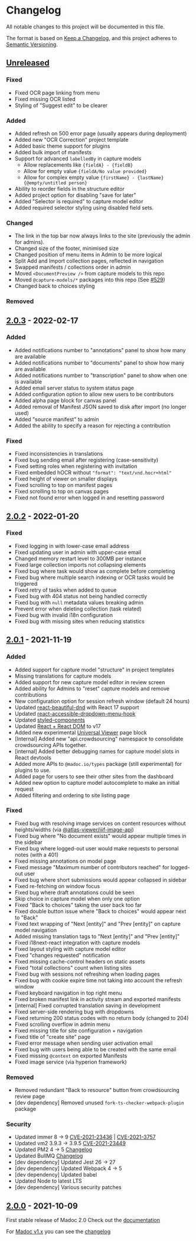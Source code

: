 # Changelog
All notable changes to this project will be documented in this file.

The format is based on [Keep a Changelog](https://keepachangelog.com/en/1.0.0/),
and this project adheres to [Semantic Versioning](https://semver.org/spec/v2.0.0.html).

## [Unreleased](https://github.com/digirati-co-uk/madoc-platform/compare/v2.0.3...main)

### Fixed
- Fixed OCR page linking from menu
- Fixed missing OCR listed
- Styling of "Suggest edit" to be clearer

### Added
- Added refresh on 500 error page (usually appears during deployment)
- Added new "OCR Correction" project template
- Added basic theme support for plugins
- Added bulk import of manifests
- Support for advanced `labelledBy` in capture models
  - Allow replacements like `{fieldA} - {fieldB}`
  - Allow for empty value `{fieldA/No value provided}`
  - Allow for complex empty value `{firstName} - {lastName} {@empty/untitled person}`
- Ability to reorder fields in the structure editor
- Added project option for disabling "save for later"
- Added "Selector is required" to capture model editor
- Added required selector styling using disabled field sets.

### Changed
- The link in the top bar now always links to the site (previously the admin for admins).
- Changed size of the footer, minimised size
- Changed position of menu items in Admin to be more logical
- Split Add and Import collection pages, reflected in navigation
- Swapped manifests / collections order in admin
- Moved `<DocumentPreview />` from capture models to this repo
- Moved `@capture-models/*` packages into this repo (See [#529](https://github.com/digirati-co-uk/madoc-platform/pull/529))
- Changed back to choices styling

### Removed


## [2.0.3](https://github.com/digirati-co-uk/madoc-platform/releases/tag/v2.0.3) - 2022-02-17

### Added
- Added notifications number to "annotations" panel to show how many are available
- Added notifications number to "documents" panel to show how many are available
- Added notifications number to "transcription" panel to show when one is available
- Added email server status to system status page
- Added configuration option to allow new users to be contributors
- Added alpha page block for canvas panel
- Added removal of Manifest JSON saved to disk after import (no longer used)
- Added "source manifest" to admin
- Added the ability to specify a reason for rejecting a contribution

### Fixed
- Fixed inconsistencies in translations
- Fixed bug sending email after registering (case-sensitivity)
- Fixed setting roles when registering with invitation
- Fixed embedded hOCR without `"format": "text/vnd.hocr+html"`
- Fixed height of viewer on smaller displays
- Fixed scrolling to top on manifest pages
- Fixed scrolling to top on canvas pages
- Fixed not found error when logged in and resetting password

## [2.0.2](https://github.com/digirati-co-uk/madoc-platform/releases/tag/v2.0.2) - 2022-01-20

### Fixed
- Fixed logging in with lower-case email address
- Fixed updating user in admin with upper-case email
- Changed memory restart level to 300MB per instance
- Fixed large collection imports not collapsing elements
- Fixed bug where task would show as complete before completing
- Fixed bug where multiple search indexing or OCR tasks would be triggered
- Fixed retry of tasks when added to queue
- Fixed bug with 404 status not being handled correctly
- Fixed bug with `null` metadata values breaking admin
- Prevent error when deleting collection (task related)
- Fixed bug with invalid i18n configuration
- Fixed bug with missing sites when reducing statistics

## [2.0.1](https://github.com/digirati-co-uk/madoc-platform/releases/tag/v2.0.1) - 2021-11-19

### Added

- Added support for capture model "structure" in project templates
- Missing translations for capture models
- Added support for new capture model editor in review screen
- Added ability for Admins to "reset" capture models and remove contributions
- New configuration option for session refresh window (default 24 hours)
- Updated [react-beautiful-dnd](https://github.com/atlassian/react-beautiful-dnd/releases/tag/v13.1.0) with React 17 support
- Updated [react-accessible-dropdown-menu-hook](https://github.com/sparksuite/react-accessible-dropdown-menu-hook/releases)
- Updated [styled-components](https://github.com/styled-components/styled-components/blob/main/CHANGELOG.md#v530---2021-05-04)
- Updated [React + React DOM](https://github.com/facebook/react/blob/main/CHANGELOG.md#1700-october-20-2020) to v17
- Added new experimental [Universal Viewer](https://github.com/universalViewer/universalviewer) page block
- [Internal] Added new "api.crowdsourcing" namespace to consolidate crowdsourcing APIs together.
- [internal] Added better debugging names for capture model slots in React devtools
- Added more APIs to `@madoc.io/types` package (still experimental) for plugins to use.
- Added page for users to see their other sites from the dashboard
- Added new option to capture model autocomplete to make an initial request
- Added filtering and ordering to site listing page

### Fixed

- Fixed bug with resolving image services on content resources without heights/widths (via [@atlas-viewer/iiif-image-api](https://github.com/atlas-viewer/iiif-image-api/commit/4fd3266426d2608bc6a7e307e92687c197bd6e8d))
- Fixed bug where "No document exists" would appear multiple times in the sidebar
- Fixed bug where logged-out user would make requests to personal notes (with a 401)
- Fixed missing annotations on model page
- Fixed message "Maximum number of contributors reached" for logged-out user
- Fixed bug where short submissions would appear collapsed in sidebar
- Fixed re-fetching on window focus
- Fixed bug where draft annotations could be seen
- Skip choice in capture model when only one option
- Fixed "Back to choices" taking the user back too far
- Fixed double button issue where "Back to choices" would appear next to "Back"
- Fixed text wrapping of "Next [entity]" and "Prev [entity]" on capture model navigation
- Added missing translation tags to "Next [entity]" and "Prev [entity]"
- Fixed i18next-react integration with capture models
- Fixed layout styling with capture model editor 
- Fixed "changes requested" notification
- Fixed missing cache-control headers on static assets
- Fixed "total collections" count when listing sites
- Fixed bug with sessions not refreshing when loading pages
- Fixed bug with cookie expire time not taking into account the refresh window
- Fixed keyboard navigation in top right menu
- Fixed broken manifest link in activity stream and exported manifests
- [internal] Fixed corrupted translation saving in development
- Fixed server-side rendering bug with dropdowns
- Fixed returning 200 status codes with no return body (changed to 204)
- Fixed scrolling overflow in admin menu
- Fixed missing title for site configuration + navigation
- Fixed title of "create site" page
- Fixed error message when sending user activation email
- Fixed bug with users being able to be created with the same email
- Fixed missing `@context` on exported Manifests
- Fixed image service (via hyperion framework)

### Removed

- Removed redundant "Back to resource" button from crowdsourcing review page
- [dev dependency] Removed unused `fork-ts-checker-webpack-plugin` package 

### Security

- Updated immer 8 -> 9 [CVE-2021-23436](https://github.com/advisories/GHSA-33f9-j839-rf8h) | [CVE-2021-3757](https://github.com/advisories/GHSA-c36v-fmgq-m8hx)
- Updated vm2 3.9.3 -> 3.9.5 [CVE-2021-23449](https://github.com/advisories/GHSA-rjf2-j2r6-q8gr)
- Updated PM2 4 -> 5 [Changelog](https://github.com/Unitech/pm2/blob/master/CHANGELOG.md#512)
- Updated BullMQ [Changelog](https://github.com/taskforcesh/bullmq/blob/master/docs/gitbook/changelog.md)
- [dev dependency] Updated Jest 26 -> 27
- [dev dependency] Updated Webpack 4 -> 5
- [dev dependency]  Updated babel
- Updated Node to latest LTS
- [dev dependency] Various security patches


## [2.0.0](https://github.com/digirati-co-uk/madoc-platform/releases/tag/v2.0.0) - 2021-10-09

First stable release of Madoc 2.0
Check out the [documentation](https://docs.madoc.io)

For [Madoc v1.x](https://github.com/digirati-co-uk/madoc-platform/tree/v1.x) you can see the [changelog](https://github.com/digirati-co-uk/madoc-platform/blob/master/CHANGELOG.md)
